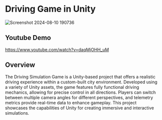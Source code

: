 # Driving Game in Unity
![Screenshot 2024-08-10 190736](https://github.com/user-attachments/assets/f801b53b-e1f9-4857-8552-1e758e9322a5)

## Youtube Demo
https://www.youtube.com/watch?v=daqMjOHH_uM

## Overview
The Driving Simulation Game is a Unity-based project that offers a realistic driving experience within a custom-built city environment. Developed using a variety of Unity assets, the game features fully functional driving mechanics, allowing for precise control in all directions. Players can switch between multiple camera angles for different perspectives, and telemetry metrics provide real-time data to enhance gameplay. This project showcases the capabilities of Unity for creating immersive and interactive simulations.


